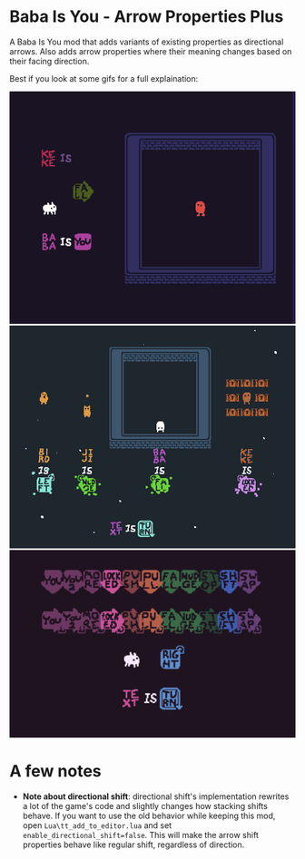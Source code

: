 # Baba Is You - Arrow Properties Plus

A Baba Is You mod that adds variants of existing properties as directional arrows. Also adds arrow properties where their meaning changes based on their facing direction.

Best if you look at some gifs for a full explaination:

<img src="gifs/turning_fall.gif" alt="drawing" width="800"/>
<img src="gifs/turning_text.gif" alt="drawing" width="800"/>
<img src="gifs/arrow_properties.gif" alt="drawing" width="800"/>

# A few notes
- **Note about directional shift**: directional shift's implementation rewrites a lot of the game's code and slightly changes how stacking shifts behave. If you want to use the old behavior while keeping this mod, open `Lua\tt_add_to_editor.lua` and set `enable_directional_shift=false`. This will make the arrow shift properties behave like regular shift, regardless of direction.

